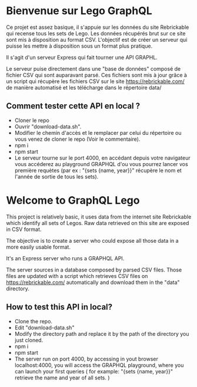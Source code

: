 # Bienvenue sur Lego GraphQL

Ce projet est assez basique, il s'appuie sur les données du site Rebrickable qui recense tous les sets de Lego.
Les données récupérés brut sur ce site sont mis à disposition au format CSV.
L'objectif est de créer un serveur qui puisse les mettre à disposition sous un format plus pratique.

Il s'agit d'un serveur Express qui fait tourner une API GRAPHL.

Le serveur puise directement dans une "base de données" composé de fichier CSV qui sont auparavant parsé.
Ces fichiers sont mis à jour grâce à un script qui récupère les fichiers CSV sur le site https://rebrickable.com/ de manière automatisé et les télécharge dans le répertoire data/

## Comment tester cette API en local ?

- Cloner le repo
- Ouvrir "download-data.sh".
- Modifier le chemin d'accès et le remplacer par celui du répertoire ou vous venez de cloner le repo (Voir le commentaire).
- npm i
- npm start
- Le serveur tourne sur le port 4000, en accédant depuis votre navigateur vous accéderez au playground GRAPHQL d'ou vous pourrez lancer vos première requètes (par ex : "{sets {name, year}}" récupère le nom et l'année de sortie de tous les sets).


# Welcome to GraphQL Lego

This project is relatively basic, it uses data from the internet site Rebrickable which identify all sets of Legos.
Raw data retrieved on this site are exposed in CSV format.

The objective is to create a server who could expose all those data in a more easily usable format.

It's an Express server who runs a GRAPHQL API.

The server sources in a database composed by parsed CSV files.
Those files are updated with a script which retrieves CSV files on https://rebrickable.com/ automatically and download them in the "data" directory.

## How to test this API in local?

- Clone the repo.
- Edit "download-data.sh"
- Modify the directory path and replace it by the path of the directory you just cloned.
- npm i
- npm start
- The server run on port 4000, by accessing in yout browser localhost:4000, you will access the GRAPHQL playground, where you can launch your first queries (
for example: "{sets {name, year}}" retrieve the name and year of all sets.
)